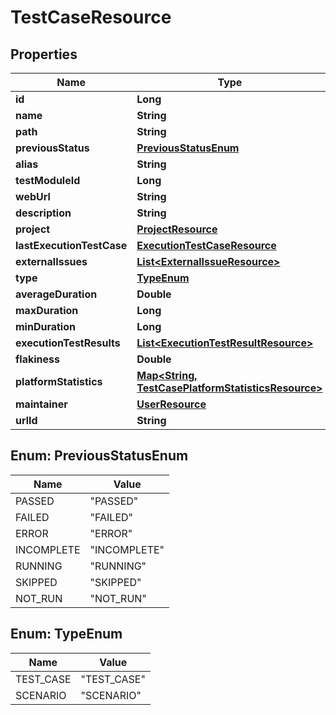 # TestCaseResource

## Properties
Name | Type | Description | Notes
------------ | ------------- | ------------- | -------------
**id** | **Long** |  |  [optional]
**name** | **String** |  |  [optional]
**path** | **String** |  |  [optional]
**previousStatus** | [**PreviousStatusEnum**](#PreviousStatusEnum) |  |  [optional]
**alias** | **String** |  |  [optional]
**testModuleId** | **Long** |  |  [optional]
**webUrl** | **String** |  |  [optional]
**description** | **String** |  |  [optional]
**project** | [**ProjectResource**](ProjectResource.md) |  |  [optional]
**lastExecutionTestCase** | [**ExecutionTestCaseResource**](ExecutionTestCaseResource.md) |  |  [optional]
**externalIssues** | [**List&lt;ExternalIssueResource&gt;**](ExternalIssueResource.md) |  |  [optional]
**type** | [**TypeEnum**](#TypeEnum) |  |  [optional]
**averageDuration** | **Double** |  |  [optional]
**maxDuration** | **Long** |  |  [optional]
**minDuration** | **Long** |  |  [optional]
**executionTestResults** | [**List&lt;ExecutionTestResultResource&gt;**](ExecutionTestResultResource.md) |  |  [optional]
**flakiness** | **Double** |  |  [optional]
**platformStatistics** | [**Map&lt;String, TestCasePlatformStatisticsResource&gt;**](TestCasePlatformStatisticsResource.md) |  |  [optional]
**maintainer** | [**UserResource**](UserResource.md) |  |  [optional]
**urlId** | **String** |  |  [optional]

<a name="PreviousStatusEnum"></a>
## Enum: PreviousStatusEnum
Name | Value
---- | -----
PASSED | &quot;PASSED&quot;
FAILED | &quot;FAILED&quot;
ERROR | &quot;ERROR&quot;
INCOMPLETE | &quot;INCOMPLETE&quot;
RUNNING | &quot;RUNNING&quot;
SKIPPED | &quot;SKIPPED&quot;
NOT_RUN | &quot;NOT_RUN&quot;

<a name="TypeEnum"></a>
## Enum: TypeEnum
Name | Value
---- | -----
TEST_CASE | &quot;TEST_CASE&quot;
SCENARIO | &quot;SCENARIO&quot;
